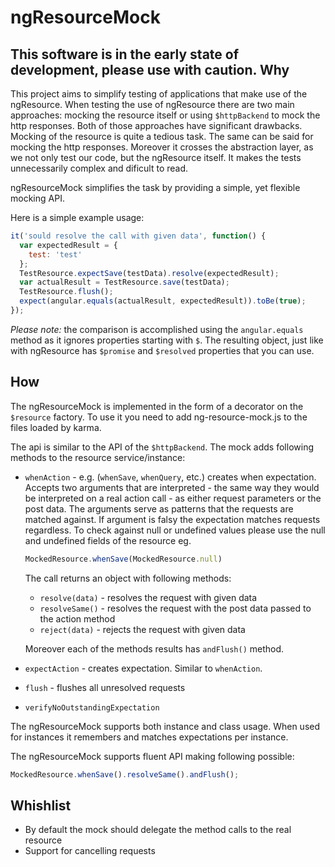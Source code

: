 ngResourceMock
=======
**This software is in the early state of development, please use with caution.**
Why
----
This project aims to simplify testing of applications that make use of the ngResource. When testing the use of ngResource there are two main approaches: mocking the resource itself or using ```$httpBackend``` to mock the http responses. Both of those approaches have significant drawbacks. Mocking of the resource is quite a tedious task. The same can be said for mocking the http responses. Moreover it crosses the abstraction layer, as we not only test our code, but the ngResource itself. It makes the tests unnecessarily complex and dificult to read.

ngResourceMock simplifies the task by providing a simple, yet flexible mocking API.

Here is a simple example usage:
```javascript
it('sould resolve the call with given data', function() {
  var expectedResult = {
    test: 'test'
  };
  TestResource.expectSave(testData).resolve(expectedResult);
  var actualResult = TestResource.save(testData);
  TestResource.flush();
  expect(angular.equals(actualResult, expectedResult)).toBe(true);
});
```

*Please note:* the comparison is accomplished using the ```angular.equals``` method as it ignores properties starting with ```$```. The resulting object, just like with ngResource has ```$promise``` and ```$resolved``` properties that you can use.

How
---
The ngResourceMock is implemented in the form of a decorator on the ```$resource``` factory. To use it you need to add ng-resource-mock.js to the files loaded by karma.

The api is similar to the API of the ```$httpBackend```. The mock adds following methods to the resource service/instance:
* ```whenAction``` - e.g. (```whenSave```, ```whenQuery```, etc.) creates when expectation. Accepts two arguments that are interpreted - the same way they would be interpreted on a real action call - as either request parameters or the post data. The arguments serve as patterns that the requests are matched against. If argument is falsy the expectation matches requests regardless. To check against null or undefined values please use the null and undefined fields of the resource eg.

  ```javascript
  MockedResource.whenSave(MockedResource.null)
  ```

  The call returns an object with following methods:
  * ```resolve(data)``` - resolves the request with given data
  * ```resolveSame()``` - resolves the request with the post data passed to the action method
  * ```reject(data)``` - rejects the request with given data

  Moreover each of the methods results has ```andFlush()``` method.
* ```expectAction``` - creates expectation. Similar to ```whenAction```.
* ```flush``` - flushes all unresolved requests
* ```verifyNoOutstandingExpectation```

The ngResourceMock supports both instance and class usage. When used for instances it remembers and matches expectations per instance.

The ngResourceMock supports fluent API making following possible:
```javascript
MockedResource.whenSave().resolveSame().andFlush();
```


Whishlist
---
* By default the mock should delegate the method calls to the real resource
* Support for cancelling requests
